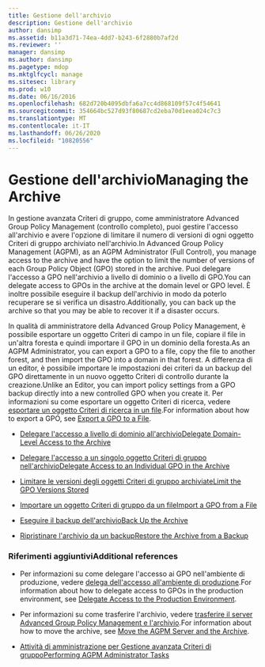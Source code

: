 ```yaml
---
title: Gestione dell'archivio
description: Gestione dell'archivio
author: dansimp
ms.assetid: b11a3d71-74ea-4dd7-b243-6f2880b7af2d
ms.reviewer: ''
manager: dansimp
ms.author: dansimp
ms.pagetype: mdop
ms.mktglfcycl: manage
ms.sitesec: library
ms.prod: w10
ms.date: 06/16/2016
ms.openlocfilehash: 682d720b4095dbfa6a7cc4d868109f57c4f54641
ms.sourcegitcommit: 354664bc527d93f80687cd2eba70d1eea024c7c3
ms.translationtype: MT
ms.contentlocale: it-IT
ms.lasthandoff: 06/26/2020
ms.locfileid: "10820556"
---
```

# <span data-ttu-id="dd72d-103">Gestione dell'archivio</span><span class="sxs-lookup"><span data-stu-id="dd72d-103">Managing the Archive</span></span>


<span data-ttu-id="dd72d-104">In gestione avanzata Criteri di gruppo, come amministratore Advanced Group Policy Management (controllo completo), puoi gestire l'accesso all'archivio e avere l'opzione di limitare il numero di versioni di ogni oggetto Criteri di gruppo archiviato nell'archivio.</span><span class="sxs-lookup"><span data-stu-id="dd72d-104">In Advanced Group Policy Management (AGPM), as an AGPM Administrator (Full Control), you manage access to the archive and have the option to limit the number of versions of each Group Policy Object (GPO) stored in the archive.</span></span> <span data-ttu-id="dd72d-105">Puoi delegare l'accesso a GPO nell'archivio a livello di dominio o a livello di GPO.</span><span class="sxs-lookup"><span data-stu-id="dd72d-105">You can delegate access to GPOs in the archive at the domain level or GPO level.</span></span> <span data-ttu-id="dd72d-106">È inoltre possibile eseguire il backup dell'archivio in modo da poterlo recuperare se si verifica un disastro.</span><span class="sxs-lookup"><span data-stu-id="dd72d-106">Additionally, you can back up the archive so that you may be able to recover it if a disaster occurs.</span></span>

<span data-ttu-id="dd72d-107">In qualità di amministratore della Advanced Group Policy Management, è possibile esportare un oggetto Criteri di campo in un file, copiare il file in un'altra foresta e quindi importare il GPO in un dominio della foresta.</span><span class="sxs-lookup"><span data-stu-id="dd72d-107">As an AGPM Administrator, you can export a GPO to a file, copy the file to another forest, and then import the GPO into a domain in that forest.</span></span> <span data-ttu-id="dd72d-108">A differenza di un editor, è possibile importare le impostazioni dei criteri da un backup del GPO direttamente in un nuovo oggetto Criteri di controllo durante la creazione.</span><span class="sxs-lookup"><span data-stu-id="dd72d-108">Unlike an Editor, you can import policy settings from a GPO backup directly into a new controlled GPO when you create it.</span></span> <span data-ttu-id="dd72d-109">Per informazioni su come esportare un oggetto Criteri di ricerca, vedere [esportare un oggetto Criteri di ricerca in un file](export-a-gpo-to-a-file.md).</span><span class="sxs-lookup"><span data-stu-id="dd72d-109">For information about how to export a GPO, see [Export a GPO to a File](export-a-gpo-to-a-file.md).</span></span>

-   [<span data-ttu-id="dd72d-110">Delegare l'accesso a livello di dominio all'archivio</span><span class="sxs-lookup"><span data-stu-id="dd72d-110">Delegate Domain-Level Access to the Archive</span></span>](delegate-domain-level-access-to-the-archive-agpm40.md)

-   [<span data-ttu-id="dd72d-111">Delegare l'accesso a un singolo oggetto Criteri di gruppo nell'archivio</span><span class="sxs-lookup"><span data-stu-id="dd72d-111">Delegate Access to an Individual GPO in the Archive</span></span>](delegate-access-to-an-individual-gpo-in-the-archive-agpm40.md)

-   [<span data-ttu-id="dd72d-112">Limitare le versioni degli oggetti Criteri di gruppo archiviate</span><span class="sxs-lookup"><span data-stu-id="dd72d-112">Limit the GPO Versions Stored</span></span>](limit-the-gpo-versions-stored-agpm40.md)

-   [<span data-ttu-id="dd72d-113">Importare un oggetto Criteri di gruppo da un file</span><span class="sxs-lookup"><span data-stu-id="dd72d-113">Import a GPO from a File</span></span>](import-a-gpo-from-a-file-agpmadmin.md)

-   [<span data-ttu-id="dd72d-114">Eseguire il backup dell'archivio</span><span class="sxs-lookup"><span data-stu-id="dd72d-114">Back Up the Archive</span></span>](back-up-the-archive-agpm40.md)

-   [<span data-ttu-id="dd72d-115">Ripristinare l'archivio da un backup</span><span class="sxs-lookup"><span data-stu-id="dd72d-115">Restore the Archive from a Backup</span></span>](restore-the-archive-from-a-backup-agpm40.md)

### <span data-ttu-id="dd72d-116">Riferimenti aggiuntivi</span><span class="sxs-lookup"><span data-stu-id="dd72d-116">Additional references</span></span>

-   <span data-ttu-id="dd72d-117">Per informazioni su come delegare l'accesso ai GPO nell'ambiente di produzione, vedere [delega dell'accesso all'ambiente di produzione](delegate-access-to-the-production-environment-agpm40.md).</span><span class="sxs-lookup"><span data-stu-id="dd72d-117">For information about how to delegate access to GPOs in the production environment, see [Delegate Access to the Production Environment](delegate-access-to-the-production-environment-agpm40.md).</span></span>

-   <span data-ttu-id="dd72d-118">Per informazioni su come trasferire l'archivio, vedere [trasferire il server Advanced Group Policy Management e l'archivio](move-the-agpm-server-and-the-archive-agpm40.md).</span><span class="sxs-lookup"><span data-stu-id="dd72d-118">For information about how to move the archive, see [Move the AGPM Server and the Archive](move-the-agpm-server-and-the-archive-agpm40.md).</span></span>

-   [<span data-ttu-id="dd72d-119">Attività di amministrazione per Gestione avanzata Criteri di gruppo</span><span class="sxs-lookup"><span data-stu-id="dd72d-119">Performing AGPM Administrator Tasks</span></span>](performing-agpm-administrator-tasks-agpm40.md)

 

 





